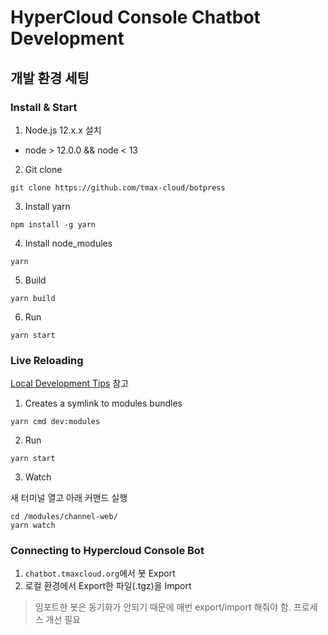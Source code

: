 # HyperCloud Console Chatbot Development

## 개발 환경 세팅

### Install & Start

1. Node.js 12.x.x 설치

- node > 12.0.0 && node < 13

2. Git clone

```
git clone https://github.com/tmax-cloud/botpress
```

3. Install yarn

```
npm install -g yarn
```

4. Install node_modules

```
yarn
```

5. Build

```
yarn build
```

6. Run

```
yarn start
```

### Live Reloading

[Local Development Tips](https://botpress.com/docs/building-chatbots/developers/custom-modules) 참고

1. Creates a symlink to modules bundles

```
yarn cmd dev:modules
```

2. Run

```
yarn start
```

3. Watch

새 터미널 열고 아래 커맨드 실행

```
cd /modules/channel-web/
yarn watch
```

### Connecting to Hypercloud Console Bot

1. `chatbot.tmaxcloud.org`에서 봇 Export
2. 로컬 환경에서 Export한 파일(.tgz)을 Import

> 임포트한 봇은 동기화가 안되기 때문에 매번 export/import 해줘야 함. 프로세스 개선 필요
